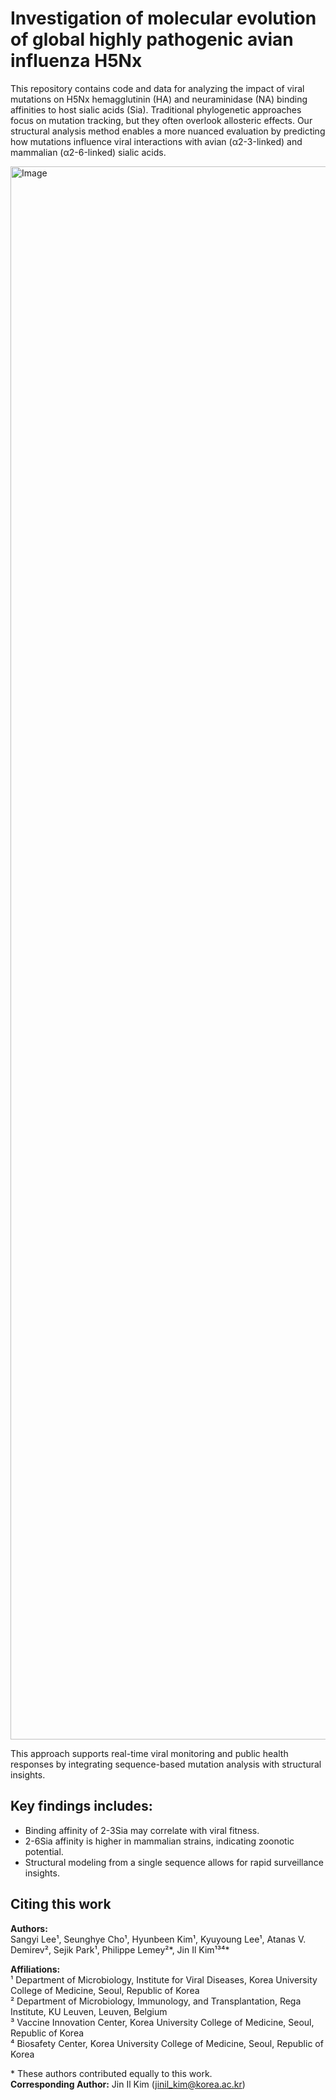 # Investigation of molecular evolution of global highly pathogenic avian influenza H5Nx 

This repository contains code and data for analyzing the impact of viral mutations on H5Nx hemagglutinin (HA) and neuraminidase (NA) binding affinities to host sialic acids (Sia). Traditional phylogenetic approaches focus on mutation tracking, but they often overlook allosteric effects. Our structural analysis method enables a more nuanced evaluation by predicting how mutations influence viral interactions with avian (α2-3-linked) and mammalian (α2-6-linked) sialic acids.

<img width="2517" alt="Image" src="https://github.com/user-attachments/assets/9699d4c5-4012-46c0-992d-6ecc74316748" />

This approach supports real-time viral monitoring and public health responses by integrating sequence-based mutation analysis with structural insights.

## Key findings includes:
- Binding affinity of 2-3Sia may correlate with viral fitness.
- 2-6Sia affinity is higher in mammalian strains, indicating zoonotic potential.
- Structural modeling from a single sequence allows for rapid surveillance insights.

## Citing this work

**Authors:**  
Sangyi Lee¹, Seunghye Cho¹, Hyunbeen Kim¹, Kyuyoung Lee¹, Atanas V. Demirev², Sejik Park¹, Philippe Lemey²*, Jin Il Kim¹³⁴*  

**Affiliations:**  
¹ Department of Microbiology, Institute for Viral Diseases, Korea University College of Medicine, Seoul, Republic of Korea  
² Department of Microbiology, Immunology, and Transplantation, Rega Institute, KU Leuven, Leuven, Belgium  
³ Vaccine Innovation Center, Korea University College of Medicine, Seoul, Republic of Korea  
⁴ Biosafety Center, Korea University College of Medicine, Seoul, Republic of Korea  

\* These authors contributed equally to this work.  
**Corresponding Author:** Jin Il Kim ([jinil_kim@korea.ac.kr](mailto:jinil_kim@korea.ac.kr))  
